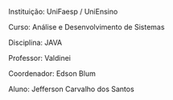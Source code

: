 <p>Instituição: UniFaesp / UniEnsino</p>
<p>Curso: Análise e Desenvolvimento de Sistemas</p>
<p>Disciplina: JAVA</p>
<p>Professor: Valdinei</p>
<p>Coordenador: Edson Blum</p>
<p>Aluno: Jefferson Carvalho dos Santos</p>